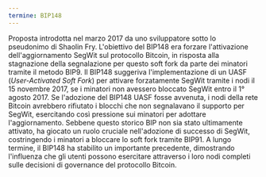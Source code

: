 ```yaml
---
termine: BIP148
---
```


Proposta introdotta nel marzo 2017 da uno sviluppatore sotto lo pseudonimo di Shaolin Fry. L'obiettivo del BIP148 era forzare l'attivazione dell'aggiornamento SegWit sul protocollo Bitcoin, in risposta alla stagnazione della segnalazione per questo soft fork da parte dei minatori tramite il metodo BIP9. Il BIP148 suggeriva l'implementazione di un UASF (*User-Activated Soft Fork*) per attivare forzatamente SegWit tramite i nodi il 15 novembre 2017, se i minatori non avessero bloccato SegWit entro il 1° agosto 2017. Se l'adozione del BIP148 UASF fosse avvenuta, i nodi della rete Bitcoin avrebbero rifiutato i blocchi che non segnalavano il supporto per SegWit, esercitando così pressione sui minatori per adottare l'aggiornamento. Sebbene questo storico BIP non sia stato ultimamente attivato, ha giocato un ruolo cruciale nell'adozione di successo di SegWit, costringendo i minatori a bloccare lo soft fork tramite BIP91. A lungo termine, il BIP148 ha stabilito un importante precedente, dimostrando l'influenza che gli utenti possono esercitare attraverso i loro nodi completi sulle decisioni di governance del protocollo Bitcoin.